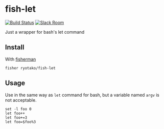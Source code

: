 # fish-let

[![Build Status][travis-badge]][travis-link]
[![Slack Room][slack-badge]][slack-link]

Just a wrapper for bash's let command

## Install

With [fisherman]

```
fisher ryotako/fish-let
```

## Usage

Use in the same way as `let` command for bash, but a variable named `argv` is not acceptable.

```fish
set -l foo 0
let foo++
let foo+=3
let foo=$foo%3
```

[travis-link]: https://travis-ci.org/ryotako/fish-let
[travis-badge]: https://img.shields.io/travis/ryotako/fish-let.svg
[slack-link]: https://fisherman-wharf.herokuapp.com
[slack-badge]: https://fisherman-wharf.herokuapp.com/badge.svg
[fisherman]: https://github.com/fisherman/fisherman

